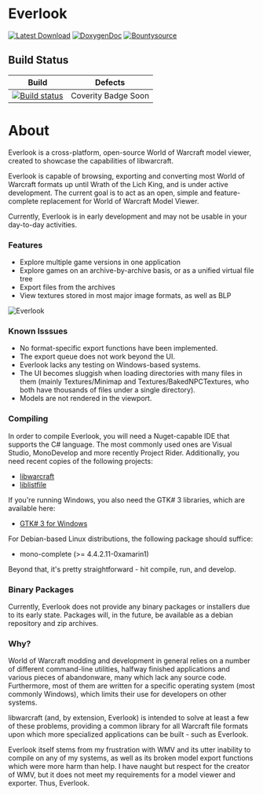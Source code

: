# Everlook
[![Latest Download](https://img.shields.io/badge/Latest-Download-blue.svg)](https://ci.appveyor.com/api/projects/majorcyto/everlook/artifacts/) [![DoxygenDoc](https://img.shields.io/badge/Docs-Doxygen-red.svg)](http://everlookdocs.wowdev.info/)
[![Bountysource](https://www.bountysource.com/badge/tracker?tracker_id=34637447)](https://www.bountysource.com/trackers/34637447-wowdevtools-everlook?utm_source=44433103&utm_medium=shield&utm_campaign=TRACKER_BADGE)

## Build Status

Build | Defects
:------------: | :------------:
[![Build status](https://ci.appveyor.com/api/projects/status/lf5swhbglpcuni33/branch/master?svg=true)](https://ci.appveyor.com/project/majorcyto/everlook/branch/master) | Coverity Badge Soon

# About #
Everlook is a cross-platform, open-source World of Warcraft model viewer, created to showcase the capabilities of libwarcraft.

Everlook is capable of browsing, exporting and converting most World of Warcraft formats up until 
Wrath of the Lich King, and is under active development. The current goal is to act as an open, simple
and feature-complete replacement for World of Warcraft Model Viewer.

Currently, Everlook is in early development and may not be usable in your day-to-day activities.

### Features
* Explore multiple game versions in one application
* Explore games on an archive-by-archive basis, or as a unified virtual file tree
* Export files from the archives
* View textures stored in most major image formats, as well as BLP

![Everlook](https://i.imgur.com/ZusgxJ7.png)

### Known Isssues
* No format-specific export functions have been implemented.
* The export queue does not work beyond the UI.
* Everlook lacks any testing on Windows-based systems.
* The UI becomes sluggish when loading directories with many files in them (mainly Textures/Minimap and Textures/BakedNPCTextures, who both have thousands of files under a single directory).
* Models are not rendered in the viewport.

### Compiling
In order to compile Everlook, you will need a Nuget-capable IDE that supports the C# language. The most commonly used ones are Visual Studio, MonoDevelop and more recently Project Rider. Additionally, you need recent copies of the following projects: 

* [libwarcraft](https://github.com/Nihlus/libwarcraft)
* [liblistfile](https://github.com/Nihlus/liblistfile)

If you're running Windows, you also need the GTK# 3 libraries, which are available here:
* [GTK# 3 for Windows](https://download.gnome.org/binaries/win32/gtk-sharp/2.99/gtk-sharp-2.99.3.msi)

For Debian-based Linux distributions, the following package should suffice:
* mono-complete (>= 4.4.2.11-0xamarin1)

Beyond that, it's pretty straightforward - hit compile, run, and develop.

### Binary Packages
Currently, Everlook does not provide any binary packages or installers due to its early state. Packages will, 
in the future, be available as a debian repository and zip archives. 

### Why?
World of Warcraft modding and development in general relies on a number of different command-line utilities, halfway finished applications and various pieces of abandonware, many which lack any source code. Furthermore, most of them are written for a specific operating system (most commonly Windows), which limits their use for developers on other systems.

libwarcraft (and, by extension, Everlook) is intended to solve at least a few of these problems, providing a common library for all Warcraft file formats upon which more specialized applications can be built - such as Everlook. 

Everlook itself stems from my frustration with WMV and its utter inability to compile on any of my systems, as well as its broken model export functions which were more harm than help. I have naught but respect for the creator of WMV, but it does not meet my requirements for a model viewer and exporter. Thus, Everlook.
